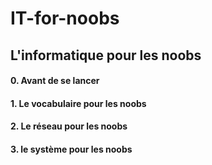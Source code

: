 # IT-for-noobs
## L'informatique pour les noobs

#### 0. Avant de se lancer
#### 1. Le vocabulaire pour les noobs
#### 2. Le réseau pour les noobs
#### 3. le système pour les noobs